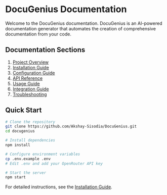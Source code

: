 # DocuGenius Documentation

Welcome to the DocuGenius documentation. DocuGenius is an AI-powered documentation generator that automates the creation of comprehensive documentation from your code.

## Documentation Sections

1. [Project Overview](./docs/project-overview.md)
2. [Installation Guide](./docs/installation-guide.md)
3. [Configuration Guide](./docs/configuration-guide.md)
4. [API Reference](./docs/api-reference.md)
5. [Usage Guide](./docs/usage-guide.md)
6. [Integration Guide](./docs/integration-guide.md)
7. [Troubleshooting](./docs/troubleshooting.md)

## Quick Start

```bash
# Clone the repository
git clone https://github.com/Akshay-Sisodia/DocuGenius.git
cd docugenius

# Install dependencies
npm install

# Configure environment variables
cp .env.example .env
# Edit .env and add your OpenRouter API key

# Start the server
npm start
```

For detailed instructions, see the [Installation Guide](./installation-guide.md). 